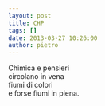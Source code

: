 ```yaml
---
layout: post
title: CHP
tags: []
date: 2013-03-27 10:26:00
author: pietro
---
```

Chimica e pensieri<br/>circolano in vena<br/>fiumi di colori<br/>e forse fiumi in piena.
